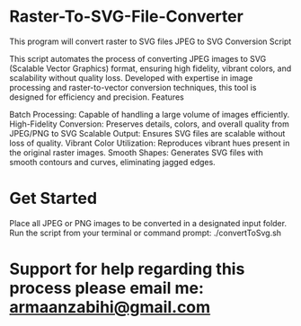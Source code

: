 # Raster-To-SVG-File-Converter
This program will convert raster to SVG files
JPEG to SVG Conversion Script

This script automates the process of converting JPEG images to SVG (Scalable Vector Graphics) format, ensuring high fidelity, vibrant colors, and scalability without quality loss. Developed with expertise in image processing and raster-to-vector conversion techniques, this tool is designed for efficiency and precision.
Features

Batch Processing: Capable of handling a large volume of images efficiently.
High-Fidelity Conversion: Preserves details, colors, and overall quality from JPEG/PNG to SVG
Scalable Output: Ensures SVG files are scalable without loss of quality.
Vibrant Color Utilization: Reproduces vibrant hues present in the original raster images.
Smooth Shapes: Generates SVG files with smooth contours and curves, eliminating jagged edges.
# Get Started
Place all JPEG or PNG images to be converted in a designated input folder.
Run the script from your terminal or command prompt: ./convertToSvg.sh  
# Support for help regarding this process please email me: armaanzabihi@gmail.com
